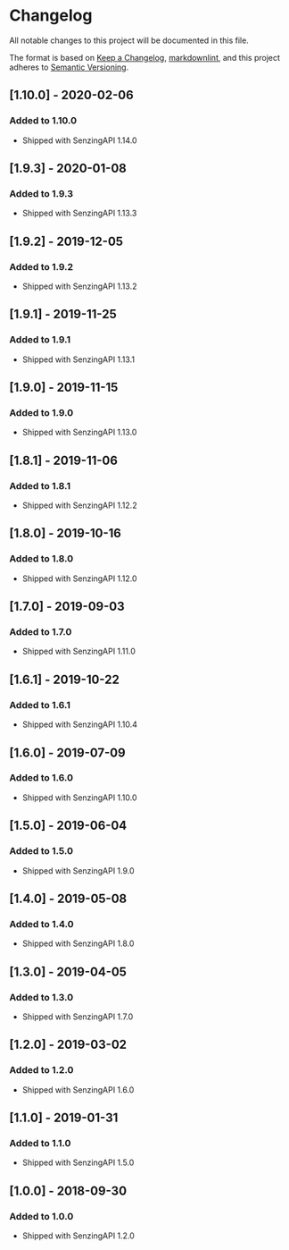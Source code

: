 # Changelog

All notable changes to this project will be documented in this file.

The format is based on [Keep a Changelog](https://keepachangelog.com/en/1.0.0/),
[markdownlint](https://dlaa.me/markdownlint/),
and this project adheres to [Semantic Versioning](https://semver.org/spec/v2.0.0.html).

## [1.10.0] - 2020-02-06

### Added to 1.10.0

- Shipped with SenzingAPI 1.14.0

## [1.9.3] - 2020-01-08

### Added to 1.9.3

- Shipped with SenzingAPI 1.13.3

## [1.9.2] - 2019-12-05

### Added to 1.9.2

- Shipped with SenzingAPI 1.13.2

## [1.9.1] - 2019-11-25

### Added to 1.9.1

- Shipped with SenzingAPI 1.13.1

## [1.9.0] - 2019-11-15

### Added to 1.9.0

- Shipped with SenzingAPI 1.13.0

## [1.8.1] - 2019-11-06

### Added to 1.8.1

- Shipped with SenzingAPI 1.12.2

## [1.8.0] - 2019-10-16

### Added to 1.8.0

- Shipped with SenzingAPI 1.12.0

## [1.7.0] - 2019-09-03

### Added to 1.7.0

- Shipped with SenzingAPI 1.11.0

## [1.6.1] - 2019-10-22

### Added to 1.6.1

- Shipped with SenzingAPI 1.10.4

## [1.6.0] - 2019-07-09

### Added to 1.6.0

- Shipped with SenzingAPI 1.10.0

## [1.5.0] - 2019-06-04

### Added to 1.5.0

- Shipped with SenzingAPI 1.9.0

## [1.4.0] - 2019-05-08

### Added to 1.4.0

- Shipped with SenzingAPI 1.8.0

## [1.3.0] - 2019-04-05

### Added to 1.3.0

- Shipped with SenzingAPI 1.7.0

## [1.2.0] - 2019-03-02

### Added to 1.2.0

- Shipped with SenzingAPI 1.6.0

## [1.1.0] - 2019-01-31

### Added to 1.1.0

- Shipped with SenzingAPI 1.5.0

## [1.0.0] - 2018-09-30

### Added to 1.0.0

- Shipped with SenzingAPI 1.2.0
